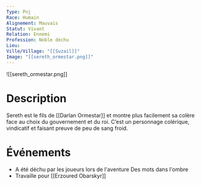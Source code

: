 ```yaml
---
Type: Pnj
Race: Humain
Alignement: Mauvais
Statut: Vivant
Relation: Ennemi
Profession: Noble déchu
Lieu:
Ville/Village: "[[Suzail]]"
Image: "[[sereth_ormestar.png]]"
---
```

![[sereth_ormestar.png]]
# Description
Sereth est le fils de [[Darlan Ormestar]] et montre plus facilement sa colère face au choix du gouvernement et du roi.
C’est un personnage colérique, vindicatif et faisant preuve de peu de sang froid.
# Événements
- A été déchu par les joueurs lors de l'aventure Des mots dans l'ombre
- Travaille pour [[Erzoured Obarskyr]]
